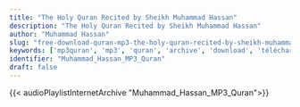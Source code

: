 ```yaml
---
title: "The Holy Quran Recited by Sheikh Muhammad Hassan"
description: "The Holy Quran Recited by Sheikh Muhammad Hassan"
author: "Muhammad Hassan"
slug: "free-download-quran-mp3-the-holy-quran-recited-by-sheikh-muhammad-hassan"
keywords: ['mp3quran', 'mp3', 'quran', 'archive', 'download', 'télécharger', 'coran', 'islam', 'Muhammad', 'Hassan', 'muhammed', 'hassen', 'mohammad', '7assan', 'mohamad', 'mohamed', 'muhamad', 'muhamed', 'محمد', 'حسان', 'قرآن', 'مصحف', 'مرتل', 'مجود', 'القرآن', 'الكريم', 'المصحف', 'المرتل', 'المجود', 'إسلام', 'تحميل']
identifier: "Muhammad_Hassan_MP3_Quran"
draft: false
---
```


{{< audioPlaylistInternetArchive "Muhammad_Hassan_MP3_Quran">}}

